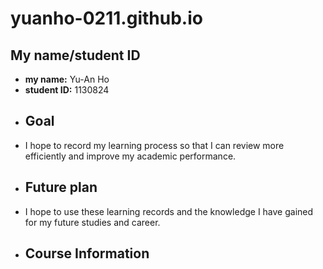 # yuanho-0211.github.io
## My name/student ID
- **my name:** Yu-An Ho
- **student ID:** 1130824
- ## Goal
- I hope to record my learning process so that I can review more efficiently and improve my academic performance.
- ## Future plan
- I hope to use these learning records and the knowledge I have gained for my future studies and career.
- ## Course Information
